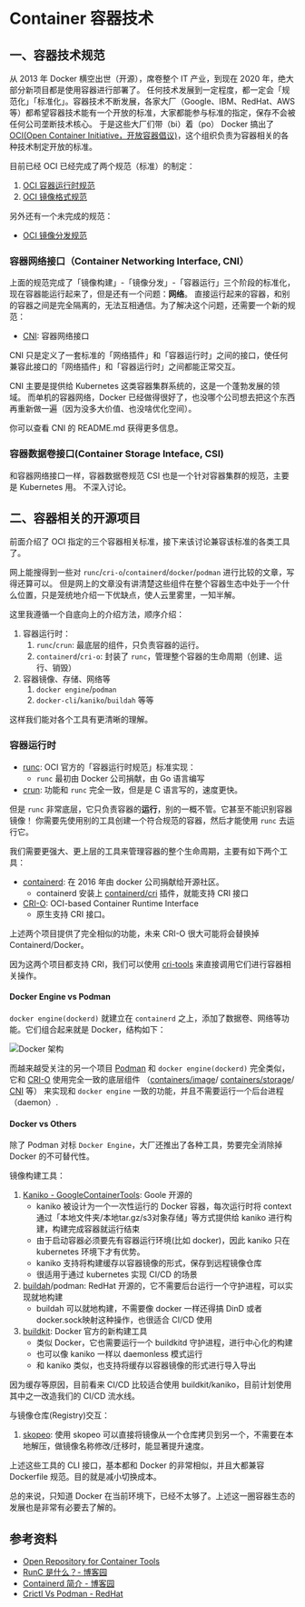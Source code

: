 # Container 容器技术

## 一、容器技术规范

从 2013 年 Docker 横空出世（开源），席卷整个 IT 产业，到现在 2020 年，绝大部分新项目都是使用容器进行部署了。
任何技术发展到一定程度，都一定会「规范化」「标准化」。容器技术不断发展，各家大厂（Google、IBM、RedHat、AWS 等）都希望容器技术能有一个开放的标准，大家都能参与标准的指定，保存不会被任何公司垄断技术核心。
于是这些大厂们带（bi）着（po） Docker 搞出了 [OCI(Open Container Initiative，开放容器倡议)](https://github.com/opencontainers)，这个组织负责为容器相关的各种技术制定开放的标准。

目前已经 OCI 已经完成了两个规范（标准）的制定：

1. [OCI 容器运行时规范](https://github.com/opencontainers/runtime-spec)
1. [OCI 镜像格式规范](https://github.com/opencontainers/image-spec)

另外还有一个未完成的规范：

- [OCI 镜像分发规范](https://github.com/opencontainers/distribution-spec)

### 容器网络接口（Container Networking Interface, CNI）

上面的规范完成了「镜像构建」-「镜像分发」-「容器运行」三个阶段的标准化，现在容器能运行起来了，但是还有一个问题：**网络**。
直接运行起来的容器，和别的容器之间是完全隔离的，无法互相通信。为了解决这个问题，还需要一个新的规范：

- [CNI](https://github.com/containernetworking/cni): 容器网络接口

CNI 只是定义了一套标准的「网络插件」和「容器运行时」之间的接口，使任何兼容此接口的「网络插件」和「容器运行时」之间都能正常交互。

CNI 主要是提供给 Kubernetes 这类容器集群系统的，这是一个蓬勃发展的领域。
而单机的容器网络，Docker 已经做得很好了，也没哪个公司想去把这个东西再重新做一遍（因为没多大价值、也没啥优化空间）。

你可以查看 CNI 的 README.md 获得更多信息。

### 容器数据卷接口(Container Storage Inteface, CSI)

和容器网络接口一样，容器数据卷规范 CSI 也是一个针对容器集群的规范，主要是 Kubernetes 用。
不深入讨论。 

## 二、容器相关的开源项目

前面介绍了 OCI 指定的三个容器相关标准，接下来该讨论兼容该标准的各类工具了。

网上能搜得到一些对 `runc`/`cri-o`/`containerd`/`docker`/`podman` 进行比较的文章，写得还算可以。
但是网上的文章没有讲清楚这些组件在整个容器生态中处于一个什么位置，只是笼统地介绍一下优缺点，使人云里雾里，一知半解。

这里我遵循一个自底向上的介绍方法，顺序介绍：

1. 容器运行时：
   1. `runc`/`crun`: 最底层的组件，只负责容器的运行。
   2. `containerd`/`cri-o`: 封装了 `runc`，管理整个容器的生命周期（创建、运行、销毁）
2. 容器镜像、存储、网络等
   1. `docker engine`/`podman`
   2. `docker-cli`/`kaniko`/`buildah` 等等

这样我们能对各个工具有更清晰的理解。

### 容器运行时

- [runc](https://github.com/opencontainers/runc): OCI 官方的「容器运行时规范」标准实现：
  - `runc` 最初由 Docker 公司捐献，由 Go 语言编写
- [crun](https://github.com/opencontainers/runc): 功能和 `runc` 完全一致，但是是 C 语言写的，速度更快。


但是 `runc` 非常底层，它只负责容器的**运行**，别的一概不管。它甚至不能识别容器镜像！
你需要先使用别的工具创建一个符合规范的容器，然后才能使用 `runc` 去运行它。

我们需要更强大、更上层的工具来管理容器的整个生命周期，主要有如下两个工具：

- [containerd](https://github.com/containerd/containerd): 在 2016 年由 docker 公司捐献给开源社区。
  - containerd 安装上 [containerd/cri](https://github.com/containerd/cri) 插件，就能支持 CRI 接口
- [CRI-O](https://github.com/cri-o/cri-o): OCI-based Container Runtime Interface
  - 原生支持 CRI 接口。

上述两个项目提供了完全相似的功能，未来 CRI-O 很大可能将会替换掉 Containerd/Docker。

因为这两个项目都支持 CRI，我们可以使用 [cri-tools](https://github.com/kubernetes-sigs/cri-tools) 来直接调用它们进行容器相关操作。

#### Docker Engine vs Podman

`docker engine(dockerd)` 就建立在 `containerd` 之上，添加了数据卷、网络等功能。它们组合起来就是 Docker，结构如下：

![Docker 架构](./_imgs/docker-architecture.jpg)

而越来越受关注的另一个项目 [Podman](https://github.com/containers/libpod) 和 `docker engine(dockerd)` 完全类似，
它和 [CRI-O](https://github.com/cri-o/cri-o) 使用完全一致的底层组件
（[containers/image](https://github.com/containers/image)/
[containers/storage](https://github.com/containers/storage)/
[CNI](https://github.com/containernetworking/cni) 等）
来实现和 `docker engine` 一致的功能，并且不需要运行一个后台进程（daemon）.

#### Docker vs Others

除了 Podman 对标 `Docker Engine`，大厂还推出了各种工具，势要完全消除掉 Docker 的不可替代性。

镜像构建工具：

1. [Kaniko - GoogleContainerTools](https://github.com/GoogleContainerTools/kaniko): Goole 开源的
    - kaniko 被设计为一个一次性运行的 Docker 容器，每次运行时将 context 通过「本地文件夹/本地tar.gz/s3对象存储」等方式提供给 kaniko 进行构建，构建完成容器就运行结束
    - 由于启动容器必须要先有容器运行环境(比如 docker)，因此 kaniko 只在 kubernetes 环境下才有优势。
    - kaniko 支持将构建缓存以容器镜像的形式，保存到远程镜像仓库
    - 很适用于通过 kubernetes 实现 CI/CD 的场景
2. [buildah](https://github.com/containers/buildah)/podman: RedHat 开源的，它不需要后台运行一个守护进程，可以实现就地构建
    - buildah 可以就地构建，不需要像 docker 一样还得搞 DinD 或者 docker.sock映射这种操作，也很适合 CI/CD 使用
3. [buildkit](https://github.com/moby/buildkit): Docker 官方的新构建工具
    - 类似 Docker，它也需要运行一个 buildkitd 守护进程，进行中心化的构建
    - 也可以像 kaniko 一样以 daemonless 模式运行
    - 和 kaniko 类似，也支持将缓存以容器镜像的形式进行导入导出

因为缓存等原因，目前看来 CI/CD 比较适合使用 buildkit/kaniko，目前计划使用其中之一改造我们的 CI/CD 流水线。


与镜像仓库(Registry)交互：

1. [skopeo](https://github.com/containers/skopeo): 使用 skopeo 可以直接将镜像从一个仓库拷贝到另一个，不需要在本地解压，做镜像名称修改/迁移时，能显著提升速度。

上述这些工具的 CLI 接口，基本都和 Docker 的非常相似，并且大都兼容 Dockerfile 规范。目的就是减小切换成本。

总的来说，只知道 Docker 在当前环境下，已经不太够了。上述这一圈容器生态的发展也是非常有必要去了解的。

## 参考资料

- [Open Repository for Container Tools](https://github.com/containers)
- [RunC 是什么？- 博客园](https://www.cnblogs.com/sparkdev/p/9032209.html)
- [Containerd 简介 - 博客园](https://www.cnblogs.com/sparkdev/p/9063042.html)
- [Crictl Vs Podman - RedHat](https://www.openshift.com/blog/crictl-vs-podman)

